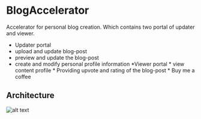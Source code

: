 # BlogAccelerator
Accelerator for personal blog creation. Which contains two portal of updater and viewer.
- Updater portal
 - upload and update blog-post
 - preview and update the blog-post
 - create and modify personal profile information
           *Viewer portal
            * view content profile
            * Providing upvote and rating of the blog-post
            * Buy me a coffee 
## Architecture
![alt text](https://user-images.githubusercontent.com/38488546/68547848-9c806400-040c-11ea-8943-063989855578.jpg)
